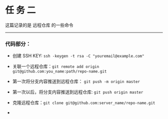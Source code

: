 # 任 务 二
这篇记录的是 远程仓库 的一些命令   
***
### 代码部分：
* 创建 SSH KEY: `ssh -keygen -t rsa -C "youremail@example.com"`

* 关联一个远程仓库：`git remote add origin git@github.com:you_name:path/repo-name.git`

* 第一次将分支内容推送到远程仓库： `git push -m origin master`

* 第一次以后，将分支内容推送到远程仓库: `git push origin master`

* 克隆远程仓库：`git clone git@github.com:server_name/repo-name.git`  
* 



 
